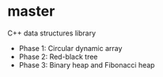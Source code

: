# master

C++ data structures library

- Phase 1: Circular dynamic array
- Phase 2: Red-black tree
- Phase 3: Binary heap and Fibonacci heap
